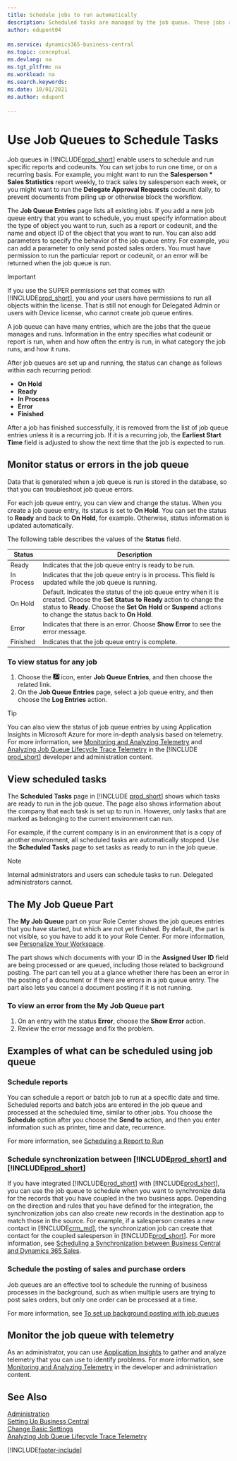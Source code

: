 ```yaml
---
title: Schedule jobs to run automatically
description: Scheduled tasks are managed by the job queue. These jobs run reports and codeunits. You can set jobs to run one time, or on a recurring basis.
author: edupont04

ms.service: dynamics365-business-central
ms.topic: conceptual
ms.devlang: na
ms.tgt_pltfrm: na
ms.workload: na
ms.search.keywords:
ms.date: 10/01/2021
ms.author: edupont

---
```

# Use Job Queues to Schedule Tasks

Job queues in [!INCLUDE[prod_short](includes/prod_short.md)] enable users to schedule and run specific reports and codeunits. You can set jobs to run one time, or on a recurring basis. For example, you might want to run the **Salesperson * Sales Statistics** report weekly, to track sales by salesperson each week, or you might want to run the **Delegate Approval Requests** codeunit daily, to prevent documents from piling up or otherwise block the workflow.

The **Job Queue Entries** page lists all existing jobs. If you add a new job queue entry that you want to schedule, you must specify information about the type of object you want to run, such as a report or codeunit, and the name and object ID of the object that you want to run. You can also add parameters to specify the behavior of the job queue entry. For example, you can add a parameter to only send posted sales orders. You must have permission to run the particular report or codeunit, or an error will be returned when the job queue is run.  
> [!IMPORTANT]  
> If you use the SUPER permissions set that comes with [!INCLUDE[prod_short](includes/prod_short.md)], you and your users have permissions to run all objects within the license. That is still not enough for Delegated Admin or users with Device license, who cannot create job queue entires.

A job queue can have many entries, which are the jobs that the queue manages and runs. Information in the entry specifies what codeunit or report is run, when and how often the entry is run, in what category the job runs, and how it runs.  

After job queues are set up and running, the status can change as follows within each recurring period:

* **On Hold**  
* **Ready**  
* **In Process**  
* **Error**  
* **Finished**  

After a job has finished successfully, it is removed from the list of job queue entries unless it is a recurring job. If it is a recurring job, the **Earliest Start Time** field is adjusted to show the next time that the job is expected to run.  

## Monitor status or errors in the job queue

Data that is generated when a job queue is run is stored in the database, so that you can troubleshoot job queue errors.  

For each job queue entry, you can view and change the status. When you create a job queue entry, its status is set to **On Hold**. You can set the status to **Ready** and back to **On Hold**, for example. Otherwise, status information is updated automatically.

The following table describes the values of the **Status** field.

| Status | Description |
|--|--|
| Ready | Indicates that the job queue entry is ready to be run. |
| In Process | Indicates that the job queue entry is in process. This field is updated while the job queue is running. |
| On Hold | Default. Indicates the status of the job queue entry when it is created. Choose the **Set Status to Ready** action to change the status to **Ready**. Choose the **Set On Hold** or **Suspend** actions to change the status back to **On Hold**. |
| Error | Indicates that there is an error. Choose **Show Error** to see the error message. |
| Finished | Indicates that the job queue entry is complete. |

### To view status for any job

1. Choose the ![Lightbulb that opens the Tell Me feature.](media/ui-search/search_small.png "Tell me what you want to do") icon, enter **Job Queue Entries**, and then choose the related link.
2. On the **Job Queue Entries** page, select a job queue entry, and then choose the **Log Entries** action.  

> [!TIP]
> You can also view the status of job queue entries by using Application Insights in Microsoft Azure for more in-depth analysis based on telemetry. For more information, see [Monitoring and Analyzing Telemetry](/dynamics365/business-central/dev-itpro/administration/telemetry-overview) and [Analyzing Job Queue Lifecycle Trace Telemetry](/dynamics365/business-central/dev-itpro/administration/telemetry-job-queue-lifecycle-trace) in the [!INCLUDE [prod_short](includes/prod_short.md)] developer and administration content.

## View scheduled tasks

The **Scheduled Tasks** page in [!INCLUDE [prod_short](includes/prod_short.md)] shows which tasks are ready to run in the job queue. The page also shows information about the company that each task is set up to run in. However, only tasks that are marked as belonging to the current environment can run.  

For example, if the current company is in an environment that is a copy of another environment, all scheduled tasks are automatically stopped. Use the **Scheduled Tasks** page to set tasks as ready to run in the job queue.  

> [!NOTE]
> Internal administrators and users can schedule tasks to run. Delegated administrators cannot.

## The My Job Queue Part
The **My Job Queue** part on your Role Center shows the job queues entries that you have started, but which are not yet finished. By default, the part is not visible, so you have to add it to your Role Center. For more information, see [Personalize Your Workspace](ui-personalization-user.md).  

The part shows which documents with your ID in the **Assigned User ID** field are being processed or are queued, including those related to background posting. The part can tell you at a glance whether there has been an error in the posting of a document or if there are errors in a job queue entry. The part also lets you cancel a document posting if it is not running.

### To view an error from the My Job Queue part

1. On an entry with the status **Error**, choose the **Show Error** action.
2. Review the error message and fix the problem.

## Examples of what can be scheduled using job queue

### Schedule reports

You can schedule a report or batch job to run at a specific date and time. Scheduled reports and batch jobs are entered in the job queue and processed at the scheduled time, similar to other jobs. You choose the **Schedule** option after you choose the **Send to** action, and then you enter information such as printer, time and date, recurrence.  

For more information, see [Scheduling a Report to Run](ui-work-report.md#ScheduleReport)

### Schedule synchronization between [!INCLUDE[prod_short](includes/prod_short.md)] and [!INCLUDE[prod_short](includes/cds_long_md.md)]

If you have integrated [!INCLUDE[prod_short](includes/prod_short.md)] with [!INCLUDE[prod_short](includes/cds_long_md.md)], you can use the job queue to schedule when you want to synchronize data for the records that you have coupled in the two business apps. Depending on the direction and rules that you have defined for the integration, the synchronization jobs can also create new records in the destination app to match those in the source. For example, if a salesperson creates a new contact in [!INCLUDE[crm_md](includes/crm_md.md)], the synchronization job can create that contact for the coupled salesperson in [!INCLUDE[prod_short](includes/prod_short.md)]. For more information, see [Scheduling a Synchronization between Business Central and Dynamics 365 Sales](admin-scheduled-synchronization-using-the-synchronization-job-queue-entries.md).

### Schedule the posting of sales and purchase orders

Job queues are an effective tool to schedule the running of business processes in the background, such as when multiple users are trying to post sales orders, but only one order can be processed at a time.  

For more information, see [To set up background posting with job queues](ui-batch-posting.md#to-set-up-background-posting-with-job-queues)

## Monitor the job queue with telemetry

As an administrator, you can use [Application Insights](/azure/azure-monitor/app/app-insights-overview) to gather and analyze telemetry that you can use to identify problems. For more information, see [Monitoring and Analyzing Telemetry](/dynamics365/business-central/dev-itpro/administration/telemetry-overview) in the developer and administration content.  

## See Also

[Administration](admin-setup-and-administration.md)  
[Setting Up Business Central](setup.md)  
[Change Basic Settings](ui-change-basic-settings.md)  
[Analyzing Job Queue Lifecycle Trace Telemetry](/dynamics365/business-central/dev-itpro/administration/telemetry-job-queue-lifecycle-trace)  


[!INCLUDE[footer-include](includes/footer-banner.md)]